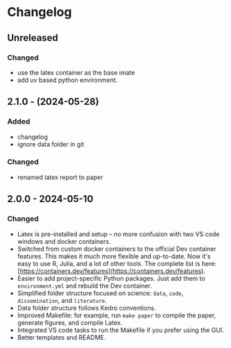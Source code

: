 # Changelog

## Unreleased


### Changed
- use the latex container as the base imate
- add uv based python environment.

## 2.1.0 - (2024-05-28)

### Added
- changelog
- ignore data folder in git

### Changed
- renamed latex report to paper

## 2.0.0 - 2024-05-10
### Changed
- Latex is pre-installed and setup – no more confusion with two VS code windows and docker containers.
- Switched from custom docker containers to the official Dev container features. This makes it much more flexible and up-to-date. Now it's  easy to use R, Julia, and a lot of other tools. The complete list is here: [https://containers.dev/features](https://containers.dev/features).
- Easier to add project-specific Python packages. Just add them to `environment.yml` and rebuild the Dev container.
- Simplified folder structure focused on science: `data`, `code`, `dissemination`, and `literature`.
- Data folder structure follows Kedro conventions.
- Improved Makefile: for example, run `make paper` to compile the paper, generate figures, and compile Latex.
- Integrated VS code tasks to run the Makefile if you prefer using the GUI.
- Better templates and README.